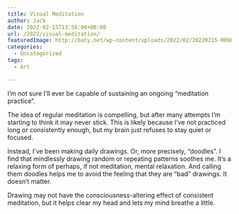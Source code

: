 ```yaml
---
title: Visual Meditation
author: Jack
date: 2022-02-15T13:56:00+00:00
url: /2022/visual-meditation/
featuredImage: http://baty.net/wp-content/uploads/2022/02/20220215-R0002082.jpg
categories:
  - Uncategorized
tags:
  - Art

---
```

 

I&#8217;m not sure I&#8217;ll ever be capable of sustaining an ongoing “meditation practice”.

The idea of regular meditation is compelling, but after many attempts I&#8217;m starting to think it may never stick. This is likely because I&#8217;ve not practiced long or consistently enough, but my brain just refuses to stay quiet or focused.

Instead, I&#8217;ve been making daily drawings. Or, more precisely, “doodles”. I find that mindlessly drawing random or repeating patterns soothes me. It&#8217;s a relaxing form of perhaps, if not meditation, mental relaxation. And calling them doodles helps me to avoid the feeling that they are “bad” drawings. It doesn&#8217;t matter.

Drawing may not have the consciousness-altering effect of consistent meditation, but it helps clear my head and lets my mind breathe a little.